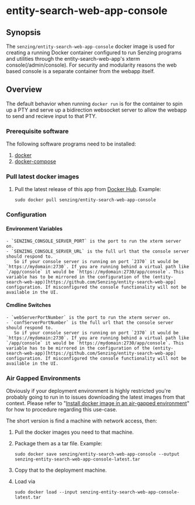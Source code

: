 # entity-search-web-app-console

## Synopsis

The `senzing/entity-search-web-app-console` docker image is used for creating
a running Docker container configured to run Senzing programs and utilities through the entity-search-web-app's xterm console(/admin/console). For security and modularity reasons the web based console is a separate container from the webapp itself.

## Overview

The default behavior when running `docker run` is for the container to spin up a PTY and serve up a bidirection websocket server to allow the webapp to send and recieve input to that PTY.

### Prerequisite software

The following software programs need to be installed:

1. [docker](https://github.com/Senzing/knowledge-base/blob/master/HOWTO/install-docker.md)
2. [docker-compose](https://github.com/Senzing/knowledge-base/blob/master/HOWTO/install-docker-compose.md)

### Pull latest docker images

1. Pull the latest release of this app from [Docker Hub](https://hub.docker.com/r/senzing/entity-search-web-app-console).
   Example:

    ```console
    sudo docker pull senzing/entity-search-web-app-console
    ```

### Configuration

#### Environment Variables

    - `SENZING_CONSOLE_SERVER_PORT` is the port to run the xterm server on.
    - `SENZING_CONSOLE_SERVER_URL` is the full url that the console server should respond to. 
       So if your console server is running on port `2370` it would be `https://mydomain:2730`. If you are running behind a virtual path like `/app/console` it would be `https://mydomain:2730/app/console`. This variable has to be mirrored in the configuration of the (entity-search-web-app)[https://github.com/Senzing/entity-search-web-app] configuration. If misconfigured the console functionality will not be available in the UI.

#### Cmdline Switches

    - `webServerPortNumber` is the port to run the xterm server on.
    - `confServerPortNumber` is the full url that the console server should respond to. 
       So if your console server is running on port `2370` it would be `https://mydomain:2730`. If you are running behind a virtual path like `/app/console` it would be `https://mydomain:2730/app/console`. This variable has to be mirrored in the configuration of the (entity-search-web-app)[https://github.com/Senzing/entity-search-web-app] configuration. If misconfigured the console functionality will not be available in the UI.

### Air Gapped Environments

Obviously if your deployment environment is highly restricted you're probably going
to run in to issues downloading the latest images from that context.
Please refer to
"[Install docker image in an air-gapped environment](https://github.com/Senzing/knowledge-base/blob/master/HOWTO/install-docker-image-in-air-gapped-enviroment.md)"
for how to procedure regarding this use-case.

The short version is find a machine with network access, then:

1. Pull the docker images you need to that machine.
2. Package them as a tar file. Example:

    ```console
    sudo docker save senzing/entity-search-web-app-console --output senzing-entity-search-web-app-console-latest.tar
    ```

3. Copy that to the deployment machine.
4. Load via

    ```console
    sudo docker load --input senzing-entity-search-web-app-console-latest.tar
    ```
